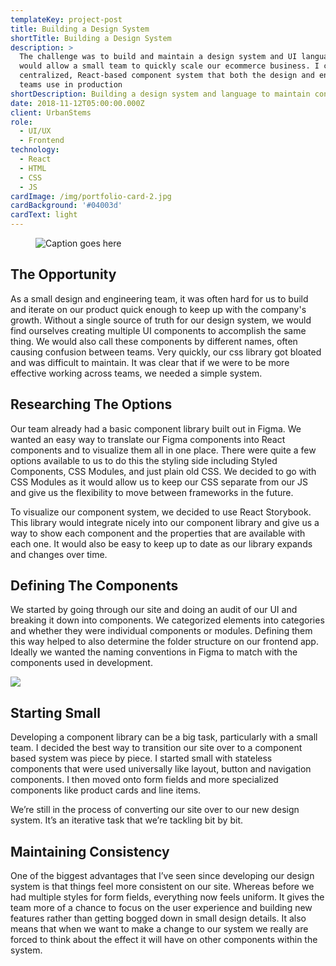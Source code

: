 ```yaml
---
templateKey: project-post
title: Building a Design System
shortTitle: Building a Design System
description: >
  The challenge was to build and maintain a design system and UI language that
  would allow a small team to quickly scale our ecommerce business. I created a
  centralized, React-based component system that both the design and engineering
  teams use in production
shortDescription: Building a design system and language to maintain consistency and scale.
date: 2018-11-12T05:00:00.000Z
client: UrbanStems
role:
  - UI/UX
  - Frontend
technology:
  - React
  - HTML
  - CSS
  - JS
cardImage: /img/portfolio-card-2.jpg
cardBackground: '#04003d'
cardText: light
---
```

<figure>

![Caption goes here](/img/design-system-1.jpg)

</figure>

## The Opportunity

As a small design and engineering team, it was often hard for us to build and iterate on our product quick enough to keep up with the company's growth. Without a single source of truth for our design system, we would find ourselves creating multiple UI components to accomplish the same thing. We would also call these components by different names, often causing confusion between teams. Very quickly, our css library got bloated and was difficult to maintain. It was clear that if we were to be more effective working across teams, we needed a simple system.

## Researching The Options

Our team already had a basic component library built out in Figma. We wanted an easy way to translate our Figma components into React components and to visualize them all in one place. There were quite a few options available to us to do this the styling side including Styled Components, CSS Modules, and just plain old CSS. We decided to go with CSS Modules as it would allow us to keep our CSS separate from our JS and give us the flexibility to move between frameworks in the future.

To visualize our component system, we decided to use React Storybook. This library would integrate nicely into our component library and give us a way to show each component and the properties that are available with each one. It would also be easy to keep up to date as our library expands and changes over time.

## Defining The Components

We started by going through our site and doing an audit of our UI and breaking it down into components. We categorized elements into categories and whether they were individual components or modules. Defining them this way helped to also determine the folder structure on our frontend app. Ideally we wanted the naming conventions in Figma to match with the components used in development.

![](/img/urbanstems-component-categories.png)

## Starting Small

Developing a component library can be a big task, particularly with a small team. I decided the best way to transition our site over to a component based system was piece by piece. I started small with stateless components that were used universally like layout, button and navigation components. I then moved onto form fields and more specialized components like product cards and line items.

We’re still in the process of converting our site over to our new design system. It’s an iterative task that we’re tackling bit by bit.

## Maintaining Consistency

One of the biggest advantages that I’ve seen since developing our design system is that things feel more consistent on our site. Whereas before we had multiple styles for form fields, everything now feels uniform. It gives the team more of a chance to focus on the user experience and building new features rather than getting bogged down in small design details. It also means that when we want to make a change to our system we really are forced to think about the effect it will have on other components within the system.
